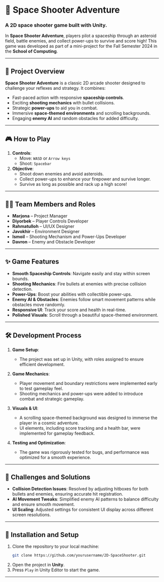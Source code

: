 # 🚀 Space Shooter Adventure

### A 2D space shooter game built with Unity.

In **Space Shooter Adventure**, players pilot a spaceship through an asteroid field, battle enemies, and collect power-ups to survive and score high! This game was developed as part of a mini-project for the Fall Semester 2024 in the **School of Computing**.

---

## 📜 Project Overview

**Space Shooter Adventure** is a classic 2D arcade shooter designed to challenge your reflexes and strategy. It combines:
- Fast-paced action with responsive **spaceship controls**.
- Exciting **shooting mechanics** with bullet collisions.
- Strategic **power-ups** to aid you in combat.
- Immersive **space-themed environments** and scrolling backgrounds.
- Engaging **enemy AI** and random obstacles for added difficulty.

---

## 🎮 How to Play

1. **Controls**:
   - Move: `WASD` or `Arrow keys`
   - Shoot: `Spacebar`
2. **Objective**:
   - Shoot down enemies and avoid asteroids.
   - Collect power-ups to enhance your firepower and survive longer.
   - Survive as long as possible and rack up a high score!

---

## 👨‍💻 Team Members and Roles

- **Marjona** – Project Manager
- **Diyorbek** – Player Controls Developer
- **Rahmatulloh** – UI/UX Designer
- **Javokhir** – Environment Designer
- **Ismoil** – Shooting Mechanism and Power-Ups Developer
- **Davron** – Enemy and Obstacle Developer

---

## ✨ Game Features

- **Smooth Spaceship Controls**: Navigate easily and stay within screen bounds.
- **Shooting Mechanics**: Fire bullets at enemies with precise collision detection.
- **Power-Ups**: Boost your abilities with collectible power-ups.
- **Enemy AI & Obstacles**: Enemies follow smart movement patterns while obstacles move randomly.
- **Responsive UI**: Track your score and health in real-time.
- **Polished Visuals**: Scroll through a beautiful space-themed environment.

---

## 🛠️ Development Process

1. **Game Setup**:
   - The project was set up in Unity, with roles assigned to ensure efficient development.
   
2. **Game Mechanics**:
   - Player movement and boundary restrictions were implemented early to test gameplay feel.
   - Shooting mechanics and power-ups were added to introduce combat and strategic gameplay.
   
3. **Visuals & UI**:
   - A scrolling space-themed background was designed to immerse the player in a cosmic adventure.
   - UI elements, including score tracking and a health bar, were implemented for gameplay feedback.
   
4. **Testing and Optimization**:
   - The game was rigorously tested for bugs, and performance was optimized for a smooth experience.

---

## 🔧 Challenges and Solutions

- **Collision Detection Issues**: Resolved by adjusting hitboxes for both bullets and enemies, ensuring accurate hit registration.
- **AI Movement Tweaks**: Simplified enemy AI patterns to balance difficulty and ensure smooth movement.
- **UI Scaling**: Adjusted settings for consistent UI display across different screen resolutions.

---

## 📝 Installation and Setup

1. Clone the repository to your local machine:
   ```bash
   git clone https://github.com/yourusername/2D-SpaceShooter.git
   ```
2. Open the project in **Unity**.
3. Press `Play` in Unity Editor to start the game.

---
